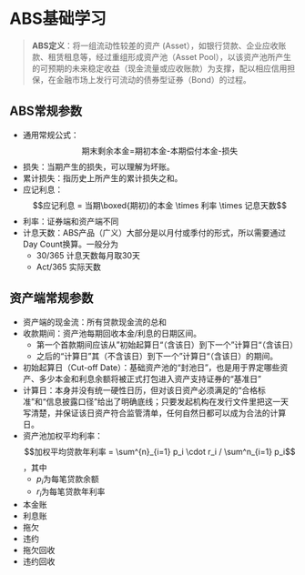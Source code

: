 # ABS基础学习

> **ABS定义**：将一组流动性较差的资产 (Asset），如银行贷款、企业应收账款、租赁租息等，经过重组形成资产池（Asset Pool），以该资产池所产生的可预期的未来稳定收益（现金流量或应收账款）为支撑，配以相应信用担保，在金融市场上发行可流动的债券型证券（Bond）的过程。

## ABS常规参数
- 通用常规公式：$$\text{期末剩余本金=期初本金-本期偿付本金-损失}$$
- 损失：当期产生的损失，可以理解为坏账。
- 累计损失：指历史上所产生的累计损失之和。
- 应记利息：
  $$应记利息 = 当期\boxed{期初}的本金 \times 利率 \times 记息天数$$
- 利率：证券端和资产端不同
- 计息天数：ABS产品（广义）大部分是以月付或季付的形式，所以需要通过Day Count换算。一般分为
  - 30/365 计息天数每月取30天
  - Act/365 实际天数

## 资产端常规参数

- 资产端的现金流：所有贷款现金流的总和
- 收款期间：资产池每期回收本金/利息的日期区间。
  - 第一个首款期间应该从”初始起算日“（含该日）到下一个”计算日“（含该日）
  - 之后的“计算日”其（不含该日）到下一个”计算日“（含该日）的期间。
- 初始起算日（Cut-off Date）：基础资产池的“封池日”，也是用于界定哪些资产、多少本金和利息余额将被正式打包进入资产支持证券的“基准日”
- 计算日：本身并没有统一硬性日历，但对该日资产必须满足的“合格标准”和“信息披露口径”给出了明确底线；只要发起机构在发行文件里把这一天写清楚，并保证该日资产符合监管清单，任何自然日都可以成为合法的计算日。
- 资产池加权平均利率：$$加权平均贷款年利率 = \sum^{n}_{i=1} p_i \cdot r_i / \sum^n_{i=1} p_i$$，其中
  - $p_i$为每笔贷款余额
  - $r_i$为每笔贷款年利率
- 本金账
- 利息账
- 拖欠
- 违约
- 拖欠回收
- 违约回收